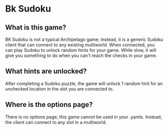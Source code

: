 # Bk Sudoku

## What is this game?

BK Sudoku is not a typical Archipelago game; instead, it is a generic Sudoku client that can connect to any existing multiworld. When connected, you can play Sudoku to unlock random hints for your game. While slow, it will give you something to do when you can't reach the checks in your game.

## What hints are unlocked?

After completing a Sudoku puzzle, the game will unlock 1 random hint for an unchecked location in the slot you are connected to.

## Where is the options page?

There is no options page; this game cannot be used in your .yamls. Instead, the client can connect to any slot in a multiworld.

